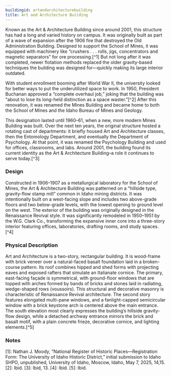 ```yaml
---
buildingid: artandarchitecturebuilding
title: Art and Architecture Building
---
```


Known as the Art & Architecture Building since around 2001, this structure has had a long and varied history on campus. It was originally built as part of a wave of expansion after the 1906 fire that destroyed the Old Administration Building. Designed to support the School of Mines, it was equipped with machinery like “crushers . . . rolls, jigs, concentrators and magnetic separators” for ore processing.[^1] But not long after it was completed, newer flotation methods replaced the older gravity-based techniques the building was designed for—quickly making its large interior outdated.
 
With student enrollment booming after World War II, the university looked for better ways to put the underutilized space to work. In 1950, President Buchanan approved a “complete overhaul job,” joking that the building was “about to lose its long-held distinction as a space waster.”[^2] After this renovation, it was renamed the Mines Building and became home to both the School of Mines and the Idaho Bureau of Mines and Geology.

This designation lasted until 1960–61, when a new, more modern Mines Building was built. Over the next ten years, the original structure hosted a rotating cast of departments: it briefly housed Art and Architecture classes, then the Entomology Department, and eventually the Department of Psychology. At that point, it was renamed the Psychology Building and used for offices, classrooms, and labs. Around 2001, the building found its current identity as the Art & Architecture Building–a role it continues to serve today.[^3]

### Design

Constructed in 1906–1907 as a metallurgical laboratory for the School of Mines, the Art & Architecture Building was patterned on a “hillside type, gravity-flow stamp mill” common in Idaho mining districts. It was intentionally built on a west-facing slope and includes two above-grade floors and two below-grade levels, with the lowest opening to ground level on the west. The exterior of the building was originally designed in the Renaissance Revival style. It was significantly remodeled in 1950–1951 by the W.G. Clark Co., transforming the expansive inner core into a three-story interior featuring offices, laboratories, drafting rooms, and study spaces.[^4]

### Physical Description

Art and Architecture is a two-story, rectangular building. It is wood-frame with brick veneer over a natural-faced basalt foundation laid in a broken-course pattern. Its roof combines hipped and shed forms with projecting eaves and exposed rafters that simulate an Italianate cornice. The primary, east-facing façade is symmetrical, with ground-floor windows that are topped with arches formed by bands of bricks and stones laid in radiating, wedge-shaped rows (voussoirs). This structural and decorative masonry is characteristic of Renaissance Revival architecture. The second story features elongated multi-pane windows, and a fanlight-capped semicircular window with a brick keystone arch is centered above the main entrance. The south elevation most clearly expresses the building’s hillside gravity-flow design, while a detached archway entrance mirrors the brick and basalt motif, with a plain concrete frieze, decorative cornice, and lighting elements.[^5]

### Notes 

[1]: Nathan J. Moody, “National Register of Historic Places—Registration Form: The University of Idaho Historic District,” initial submission to Idaho SHPO, unpublished, University of Idaho, Moscow, Idaho, May 7, 2025, 14,15. 
[2]: Ibid. 
[3]: Ibid, 13. 
[4]: Ibid. 
[5]: Ibid. 